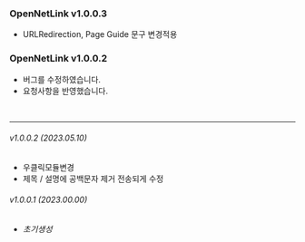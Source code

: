 
<!--Markdown 참고사항
	# 의 갯수에 따라 H1~ 로 폰트 크기 조절 가능
	_를 사용하면 기울임 가능	
	*** 로 나눔선 추가 가능
-->

### OpenNetLink v1.0.0.3
- URLRedirection, Page Guide 문구 변경적용


### OpenNetLink v1.0.0.2
- 버그를 수정하였습니다.
- 요청사항을 반영했습니다.

<br>

***

###### _v1.0.0.2      (2023.05.10)_
- 우클릭모듈변경
- 제목 / 설명에 공백문자 제거 전송되게 수정

###### _v1.0.0.1      (2023.00.00)_
- _초기생성_

